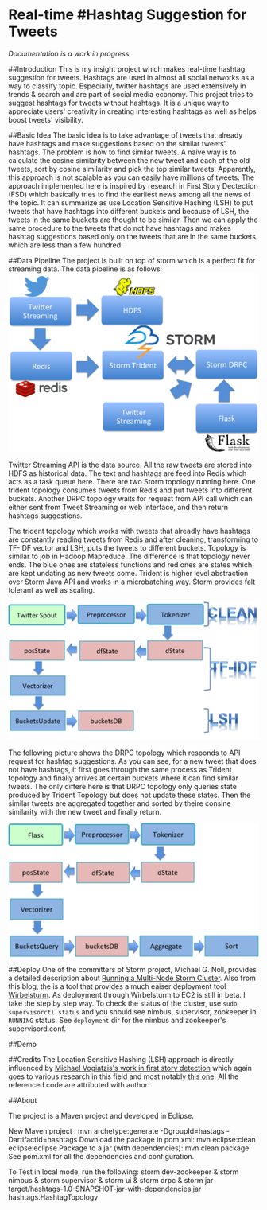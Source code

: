 # Real-time #Hashtag Suggestion for Tweets

*Documentation is a work in progress*

##Introduction
This is my insight project which makes real-time hashtag suggestion for tweets. Hashtags are used in almost all social networks as a way to classify topic. Especially, twitter hashtags are used extensively in trends & search and are part of social media economy. This project tries to suggest hashtags for tweets without hashtags. It is a unique way to appreciate users' creativity in creating interesting hashtags as well as helps boost tweets' visibility.

##Basic Idea
The basic idea is to take advantage of tweets that already have hashtags and make suggestions based on the similar tweets' hashtags. The problem is how to find similar tweets. A naive way is to calculate the cosine similarity between the new tweet and each of the old tweets, sort by cosine similarity and pick the top similar tweets. Apparently, this approach is not scalable as you can easily have millions of tweets. The approach implemented here is inspired by research in First Story Dectection (FSD) which basically tries to find the earliest news among all the news of the topic. It can summarize as use Location Sensitive Hashing (LSH) to put tweets that have hashtags into different buckets and because of LSH, the tweets in the same buckets are thought to be similar. Then we can apply the same procedure to the tweets that do not have hashtags and makes hashtag suggestions based only on the tweets that are in the same buckets which are less than a few hundred.

##Data Pipeline
The project is built on top of storm which is a perfect fit for streaming data. The data pipeline is as follows:
![alt text](image/pipeline.png "Data Pipeline")

Twitter Streaming API is the data source. All the raw tweets are stored into HDFS as historical data. The text and hashtags are feed into Redis which acts as a task queue here. There are two Storm topology running here. One trident topology consumes tweets from Redis and put tweets into different buckets. Another DRPC topology waits for request from API call which can either sent from Tweet Streaming or web interface, and then return hashtags suggestions.


The trident topology which works with tweets that alreadly have hashtags are constantly reading tweets from Redis and after cleaning, transforming to TF-IDF vector and LSH, puts the tweets to different buckets. Topology is similar to job in Hadoop Mapreduce. The difference is that topology never ends. The blue ones are stateless functions and red ones are states which are kept undating as new tweets come. Trident is higher level abstraction over Storm Java API and works in a microbatching way. Storm provides falt tolerant as well as scaling.

![alt text](image/trident.png "Storm Trident")

The following picture shows the DRPC topology which responds to API request for hashtag suggestions. As you can see, for a new tweet that does not have hashtags, it first goes through the same process as Trident topology and finally arrives at certain buckets where it can find similar tweets. The only differe here is that DRPC topology only queries state produced by Trident Topology but does not update these states. Then the similar tweets are aggregated together and sorted by theire consine similarity with the new tweet and finally return. 

![alt text](image/drpc.png "Storm DRPC")

##Deploy
One of the committers of Storm project, Michael G. Noll, provides a detailed description about [Running a Multi-Node Storm Cluster](http://www.michael-noll.com/tutorials/running-multi-node-storm-cluster/). Also from this blog, the is a tool that provides a much eaiser deployment tool [Wirbelsturm](http://www.michael-noll.com/blog/2014/03/17/wirbelsturm-one-click-deploy-storm-kafka-clusters-with-vagrant-puppet/). As deployment through Wirbelsturm to EC2 is still in beta. I take the step by step way. To check the status of the cluster, use `sudo supervisorctl status` and you should see nimbus, supervisor, zookeeper in `RUNNING` status. See `deployment` dir for the nimbus and zookeeper's supervisord.conf.

##Demo


##Credits
The Location Sensitive Hashing (LSH) approach is directly influenced by [Michael Vogiatzis's work in first story detection](http://micvog.com/2013/09/08/storm-first-story-detection/) which again goes to various research in this field and most notably [this one](http://dl.acm.org/citation.cfm?id=1858020). All the referenced code are attributed with author.

##About

The project is a Maven project and developed in Eclipse.

New Maven project : mvn archetype:generate -DgroupId=hastags -DartifactId=hashtags
Download the package in pom.xml:	mvn eclipse:clean eclipse:eclipse
Package to a jar (with dependencies): mvn clean package
See pom.xml for all the dependencies and configuration.

To Test in local mode, run the following:
storm dev-zookeeper &
storm nimbus &
storm supervisor &
storm ui &
storm drpc &
storm jar target/hashtags-1.0-SNAPSHOT-jar-with-dependencies.jar hashtags.HashtagTopology
